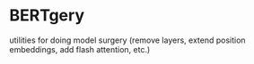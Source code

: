 # BERTgery
utilities for doing model surgery (remove layers, extend position embeddings, add flash attention, etc.)
